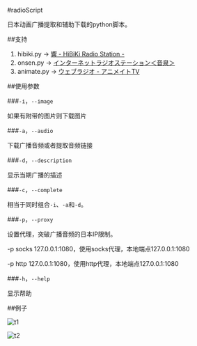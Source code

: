 #radioScript

日本动画广播提取和辅助下载的python脚本。

##支持

1. hibiki.py -> [響 - HiBiKi Radio Station -](http://hibiki-radio.jp/)
1. onsen.py -> [インターネットラジオステーション＜音泉＞](http://www.onsen.ag/)
1. animate.py -> [ウェブラジオ - アニメイトTV](http://animate.tv/radio/)

##使用参数

###`-i`，`--image`

如果有附带的图片则下载图片

###`-a`，`--audio`

下载广播音频或者提取音频链接

###`-d`，`--description`

显示当期广播的描述

###`-c`，`--complete`

相当于同时组合`-i`、`-a`和`-d`。

###`-p`，`--proxy`

设置代理，突破广播音频的日本IP限制。

-p socks 127.0.0.1:1080，使用socks代理，本地端点127.0.0.1:1080

-p http 127.0.0.1:1080，使用http代理，本地端点127.0.0.1:1080

###`-h`，`--help`

显示帮助

##例子

![t1](../../raw/master/1.PNG)

![t2](../../raw/master/2.PNG)

